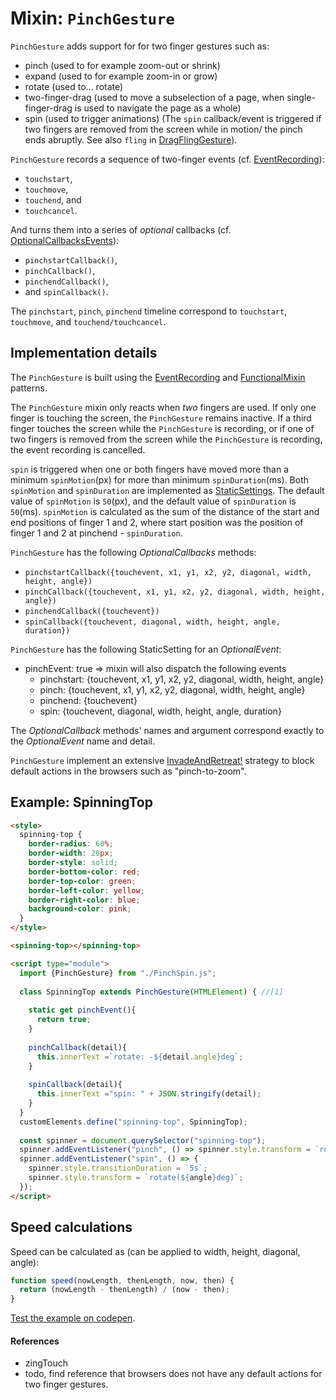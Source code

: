 # Mixin: `PinchGesture`

`PinchGesture` adds support for for two finger gestures such as:
 - pinch (used to for example zoom-out or shrink)
 - expand (used to for example zoom-in or grow)
 - rotate (used to... rotate)
 - two-finger-drag (used to move a subselection of a page, 
 when single-finger-drag is used to navigate the page as a whole)
 - spin (used to trigger animations)
 (The `spin` callback/event is triggered if two fingers are removed from the screen while in motion/
 the pinch ends abruptly.
 See also `fling` in [DragFlingGesture](Mixin1_DragFlingGesture.md)).
 
`PinchGesture` records a sequence of two-finger events 
(cf. [EventRecording](Pattern1_EventRecording.md)):
 * `touchstart`, 
 * `touchmove`, 
 * `touchend`, and 
 * `touchcancel`. 

And turns them into a series of *optional* callbacks 
(cf. [OptionalCallbacksEvents](Pattern3_OptionalCallbacksEvents.md)):
 * `pinchstartCallback()`, 
 * `pinchCallback()`, 
 * `pinchendCallback()`, 
 * and `spinCallback()`.
 
The `pinchstart`, `pinch`, `pinchend` timeline correspond to 
`touchstart`, `touchmove`, and `touchend/touchcancel`.

## Implementation details

The `PinchGesture` is built using the [EventRecording](Pattern1_EventRecording.md) and 
[FunctionalMixin](../chapter2/Pattern2_FunctionalMixin.md) patterns. 

The `PinchGesture` mixin only reacts when *two* fingers are used.
If only one finger is touching the screen, the `PinchGesture` remains inactive.
If a third finger touches the screen while the `PinchGesture` is recording, 
or if one of two fingers is removed from the screen while the `PinchGesture` is recording,
the event recording is cancelled.

`spin` is triggered when one or both fingers have moved more 
than a minimum `spinMotion`(px) for more than minimum `spinDuration`(ms).
Both `spinMotion` and `spinDuration` are implemented as [StaticSettings](../chapter2/Pattern_StaticSettings.md).
The default value of `spinMotion` is `50`(px), and
the default value of `spinDuration` is `50`(ms).
`spinMotion` is calculated as the sum of the distance of the start and end positions of
finger 1 and 2, where start position was the position of finger 1 and 2 at pinchend - `spinDuration`.

`PinchGesture` has the following *OptionalCallbacks* methods:
 - `pinchstartCallback({touchevent, x1, y1, x2, y2, diagonal, width, height, angle})`
 - `pinchCallback({touchevent, x1, y1, x2, y2, diagonal, width, height, angle})`
 - `pinchendCallback({touchevent})`
 - `spinCallback({touchevent, diagonal, width, height, angle, duration})`

`PinchGesture` has the following StaticSetting for an *OptionalEvent*:
 - pinchEvent: true => mixin will also dispatch the following events
    - pinchstart:  {touchevent, x1, y1, x2, y2, diagonal, width, height, angle}
    - pinch:       {touchevent, x1, y1, x2, y2, diagonal, width, height, angle}
    - pinchend:    {touchevent}
    - spin:        {touchevent, diagonal, width, height, angle, duration}

The *OptionalCallback* methods' names and argument 
correspond exactly to the *OptionalEvent* name and detail. 

`PinchGesture` implement an extensive [InvadeAndRetreat!](Pattern2_InvadeAndRetreat.md) strategy 
to block default actions in the browsers such as "pinch-to-zoom".

## Example: SpinningTop

```html
<style>
  spinning-top {
    border-radius: 60%;
    border-width: 20px;
    border-style: solid;
    border-bottom-color: red;
    border-top-color: green;
    border-left-color: yellow;
    border-right-color: blue;
    background-color: pink;
  }
</style>

<spinning-top></spinning-top>

<script type="module">
  import {PinchGesture} from "./PinchSpin.js";
  
  class SpinningTop extends PinchGesture(HTMLElement) { //[1]
  
    static get pinchEvent(){
      return true;
    }
  
    pinchCallback(detail){
      this.innerText =`rotate: -${detail.angle}deg`;
    }
    
    spinCallback(detail){
      this.innerText ="spin: " + JSON.stringify(detail);      
    }
  }
  customElements.define("spinning-top", SpinningTop);
  
  const spinner = document.querySelector("spinning-top");
  spinner.addEventListener("pinch", () => spinner.style.transform = `rotate(${angle}deg)`);
  spinner.addEventListener("spin", () => {
    spinner.style.transitionDuration = `5s`;
    spinner.style.transform = `rotate(${angle}deg)`;
  });
</script>
```

## Speed calculations
Speed can be calculated as (can be applied to width, height, diagonal, angle):
```javascript
function speed(nowLength, thenLength, now, then) {
  return (nowLength - thenLength) / (now - then);
}
```

[Test the example on codepen](https://codepen.io/orstavik/pen/rvBopM).

#### References
* zingTouch
* todo, find reference that browsers does not have any default actions for two finger gestures.